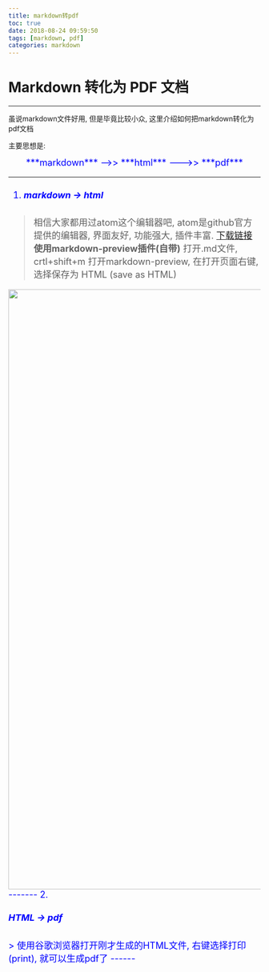 ```yaml
---
title: markdown转pdf
toc: true
date: 2018-08-24 09:59:50
tags: [markdown, pdf]
categories: markdown
---
```


# Markdown 转化为 PDF 文档
------
虽说markdown文件好用, 但是毕竟比较小众, 这里介绍如何把markdown转化为pdf文档

主要思想是:
<center>
<font size = 4 color = blue>
***markdown***  -->>   ***html***      --->>    ***pdf***
<font>
</center>

------

1. <h5> markdown -> html </h5>
> 相信大家都用过atom这个编辑器吧, atom是github官方提供的编辑器, 界面友好, 功能强大, 插件丰富. [下载链接](https://atom.io/)
**使用markdown-preview插件(自带)**
打开.md文件, crtl+shift+m 打开markdown-preview, 在打开页面右键, 选择保存为 HTML (save as HTML)
<img src='/assert/markdown/toPdf/1.jpg' width=1200>
</img>
-------
2. <h5> HTML -> pdf </h5>
> 使用谷歌浏览器打开刚才生成的HTML文件, 右键选择打印(print), 就可以生成pdf了
------
